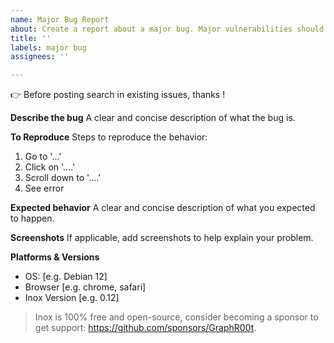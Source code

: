 ```yaml
---
name: Major Bug Report
about: Create a report about a major bug. Major vulnerabilities should be reported here https://github.com/inoxlang/inox/security/advisories/new
title: ''
labels: major bug
assignees: ''

---
```


👉 Before posting search in existing issues, thanks !

**Describe the bug**
A clear and concise description of what the bug is.

**To Reproduce**
Steps to reproduce the behavior:
1. Go to '...'
2. Click on '....'
3. Scroll down to '....'
4. See error

**Expected behavior**
A clear and concise description of what you expected to happen.

**Screenshots**
If applicable, add screenshots to help explain your problem.

**Platforms & Versions**
 - OS: [e.g. Debian 12]
 - Browser [e.g. chrome, safari]
 - Inox Version [e.g. 0.12]

> Inox is 100% free and open-source, consider becoming a sponsor to get support: https://github.com/sponsors/GraphR00t.
